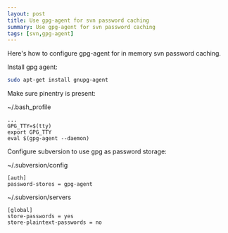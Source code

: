 ```yaml
---
layout: post
title: Use gpg-agent for svn password caching 
summary: Use gpg-agent for svn password caching
tags: [svn,gpg-agent]
---
```


Here's how to configure gpg-agent for in memory svn password caching.

Install gpg agent:

```bash
sudo apt-get install gnupg-agent
```

Make sure pinentry is present:

~/.bash_profile
```
...
GPG_TTY=$(tty)
export GPG_TTY
eval $(gpg-agent --daemon)
```

Configure subversion to use gpg as password storage:

~/.subversion/config
```
[auth]
password-stores = gpg-agent
```

~/.subversion/servers
```
[global]
store-passwords = yes
store-plaintext-passwords = no
```

